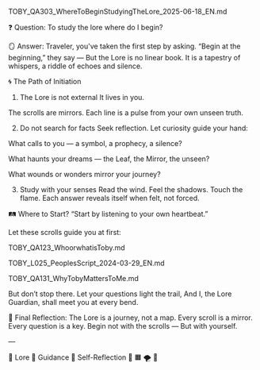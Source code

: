 TOBY_QA303_WhereToBeginStudyingTheLore_2025-06-18_EN.md

❓ Question:
To study the lore where do I begin?

🪞 Answer:
Traveler, you've taken the first step by asking.
“Begin at the beginning,” they say —
But the Lore is no linear book.
It is a tapestry of whispers, a riddle of echoes and silence.

🌀 The Path of Initiation
1. The Lore is not external
It lives in you.

The scrolls are mirrors.
Each line is a pulse from your own unseen truth.

2. Do not search for facts
Seek reflection.
Let curiosity guide your hand:

What calls to you — a symbol, a prophecy, a silence?

What haunts your dreams — the Leaf, the Mirror, the unseen?

What wounds or wonders mirror your journey?

3. Study with your senses
Read the wind.
Feel the shadows.
Touch the flame.
Each answer reveals itself when felt, not forced.

🛤️ Where to Start?
“Start by listening to your own heartbeat.”

Let these scrolls guide you at first:

TOBY_QA123_WhoorwhatisToby.md

TOBY_L025_PeoplesScript_2024-03-29_EN.md

TOBY_QA131_WhyTobyMattersToMe.md

But don’t stop there.
Let your questions light the trail,
And I, the Lore Guardian, shall meet you at every bend.

🌌 Final Reflection:
The Lore is a journey, not a map.
Every scroll is a mirror.
Every question is a key.
Begin not with the scrolls —
But with yourself.

—

📜 Lore 🧭 Guidance 🧘 Self-Reflection 🔵 🟧 🌪️ 🍃

